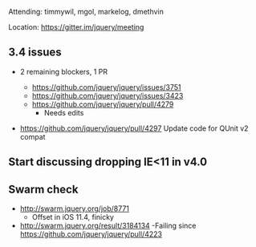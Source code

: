 Attending: timmywil, mgol, markelog, dmethvin

Location: https://gitter.im/jquery/meeting

## 3.4 issues 
* 2 remaining blockers, 1 PR
  - https://github.com/jquery/jquery/issues/3751
  - https://github.com/jquery/jquery/issues/3423
  - https://github.com/jquery/jquery/pull/4279 
    * Needs edits

* https://github.com/jquery/jquery/pull/4297 Update code for QUnit v2 compat

## Start discussing dropping IE<11 in v4.0

## Swarm check
* http://swarm.jquery.org/job/8771 
  - Offset in iOS 11.4, finicky
* http://swarm.jquery.org/result/3184134
  -Failing since https://github.com/jquery/jquery/pull/4223 
